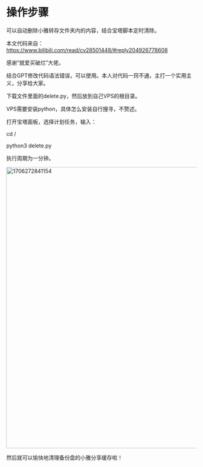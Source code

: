 # 操作步骤
可以自动删除小雅转存文件夹内的内容，结合宝塔脚本定时清除。

本文代码来自：https://www.bilibili.com/read/cv28501448/#reply204926778608

感谢“就爱买破烂”大佬。

结合GPT修改代码语法错误，可以使用。本人对代码一窍不通，主打一个实用主义，分享给大家。

下载文件里面的delete.py，然后放到自己VPS的根目录。

VPS需要安装python，具体怎么安装自行搜寻，不赘述。

打开宝塔面板，选择计划任务，输入：

cd /

python3 delete.py

执行周期为一分钟。

<img width="742" alt="1706272841154" src="https://github.com/ypq123456789/-/assets/114487221/8dc3e304-6cb8-43da-bcdc-c0fd9e610c4f">

然后就可以愉快地清理备份盘的小雅分享缓存啦！
